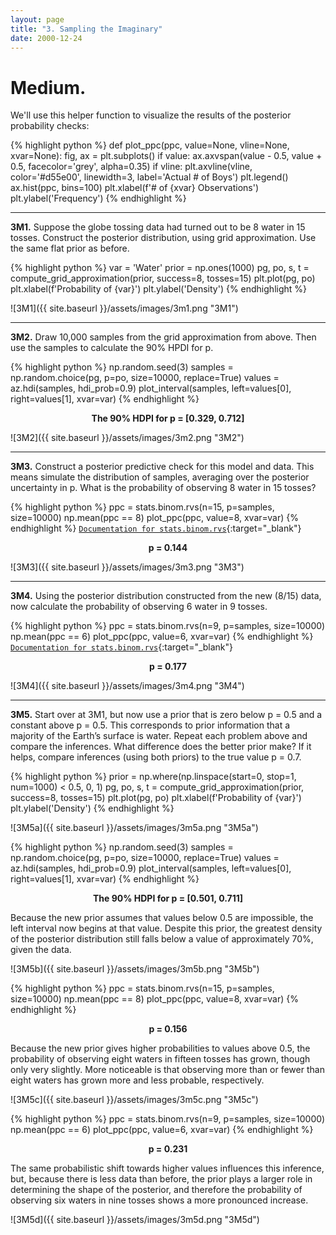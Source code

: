 ```yaml
---
layout: page
title: "3. Sampling the Imaginary"
date: 2000-12-24
---
```


# Medium.

We'll use this helper function to visualize the results of the posterior probability checks:

{% highlight python %}
def plot_ppc(ppc, value=None, vline=None, xvar=None):
    fig, ax = plt.subplots()
    if value:
        ax.axvspan(value - 0.5, value + 0.5, facecolor='grey', alpha=0.35)
    if vline:
        plt.axvline(vline, color='#d55e00', linewidth=3, label='Actual # of Boys')
        plt.legend()
    ax.hist(ppc, bins=100)
    plt.xlabel(f'# of {xvar} Observations')
    plt.ylabel('Frequency')
{% endhighlight %}

<hr>

**3M1.** Suppose the globe tossing data had turned out to be 8 water in 15 tosses. Construct the posterior distribution, using grid approximation. Use the same flat prior as before.

{% highlight python %}
var = 'Water'
prior = np.ones(1000)
pg, po, s, t = compute_grid_approximation(prior, success=8, tosses=15)
plt.plot(pg, po)
plt.xlabel(f'Probability of {var}')
plt.ylabel('Density')
{% endhighlight %}

![3M1]({{ site.baseurl }}/assets/images/3m1.png "3M1")

<hr>

**3M2.** Draw 10,000 samples from the grid approximation from above. Then use the samples to calculate the 90% HPDI for p.

{% highlight python %}
np.random.seed(3)
samples = np.random.choice(pg, p=po, size=10000, replace=True)
values = az.hdi(samples, hdi_prob=0.9)
plot_interval(samples, left=values[0], right=values[1], xvar=var)
{% endhighlight %}

**<center>The 90% HDPI for p = [0.329, 0.712]</center>**

![3M2]({{ site.baseurl }}/assets/images/3m2.png "3M2")

<hr>

**3M3.** Construct a posterior predictive check for this model and data. This means simulate the distribution of samples, averaging over the posterior uncertainty in p. What is the probability of observing 8 water in 15 tosses?

{% highlight python %}
ppc = stats.binom.rvs(n=15, p=samples, size=10000)
np.mean(ppc == 8)
plot_ppc(ppc, value=8, xvar=var)
{% endhighlight %}
[`Documentation for stats.binom.rvs`](https://docs.scipy.org/doc/scipy/reference/generated/scipy.stats.binom.html){:target="_blank"}

**<center>p = 0.144</center>**

![3M3]({{ site.baseurl }}/assets/images/3m3.png "3M3")

<hr>

**3M4.** Using the posterior distribution constructed from the new (8/15) data, now calculate the probability of observing 6 water in 9 tosses.

{% highlight python %}
ppc = stats.binom.rvs(n=9, p=samples, size=10000)
np.mean(ppc == 6)
plot_ppc(ppc, value=6, xvar=var)
{% endhighlight %}
[`Documentation for stats.binom.rvs`](https://numpy.org/doc/stable/reference/generated/numpy.percentile.html){:target="_blank"}

**<center>p = 0.177</center>**

![3M4]({{ site.baseurl }}/assets/images/3m4.png "3M4")

<hr>

**3M5.** Start over at 3M1, but now use a prior that is zero below p = 0.5 and a constant above p = 0.5. This corresponds to prior information that a majority of the Earth’s surface is water. Repeat each problem above and compare the inferences. What difference does the better prior make? If it helps, compare inferences (using both priors) to the true value p = 0.7.

{% highlight python %}
prior = np.where(np.linspace(start=0, stop=1, num=1000) < 0.5, 0, 1)
pg, po, s, t = compute_grid_approximation(prior, success=8, tosses=15)
plt.plot(pg, po)
plt.xlabel(f'Probability of {var}')
plt.ylabel('Density')
{% endhighlight %}

![3M5a]({{ site.baseurl }}/assets/images/3m5a.png "3M5a")

{% highlight python %}
np.random.seed(3)
samples = np.random.choice(pg, p=po, size=10000, replace=True)
values = az.hdi(samples, hdi_prob=0.9)
plot_interval(samples, left=values[0], right=values[1], xvar=var)
{% endhighlight %}

**<center>The 90% HDPI for p = [0.501, 0.711]</center>**

Because the new prior assumes that values below 0.5 are impossible, the left interval now begins at that value. Despite this prior, the greatest density of the posterior distribution still falls below a value of approximately 70%, given the data.

![3M5b]({{ site.baseurl }}/assets/images/3m5b.png "3M5b")

{% highlight python %}
ppc = stats.binom.rvs(n=15, p=samples, size=10000)
np.mean(ppc == 8)
plot_ppc(ppc, value=8, xvar=var)
{% endhighlight %}

**<center>p = 0.156</center>**

Because the new prior gives higher probabilities to values above 0.5, the probability of observing eight waters in fifteen tosses has grown, though only very slightly. More noticeable is that observing more than or fewer than eight waters has grown more and less probable, respectively.

![3M5c]({{ site.baseurl }}/assets/images/3m5c.png "3M5c")

{% highlight python %}
ppc = stats.binom.rvs(n=9, p=samples, size=10000)
np.mean(ppc == 6)
plot_ppc(ppc, value=6, xvar=var)
{% endhighlight %}

**<center>p = 0.231</center>**

The same probabilistic shift towards higher values influences this inference, but, because there is less data than before, the prior plays a larger role in determining the shape of the posterior, and therefore the probability of observing six waters in nine tosses shows a more pronounced increase.

![3M5d]({{ site.baseurl }}/assets/images/3m5d.png "3M5d")
